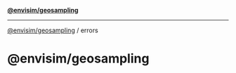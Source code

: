 [**@envisim/geosampling**](README.md)

---

[@envisim/geosampling]() / errors

# @envisim/geosampling
